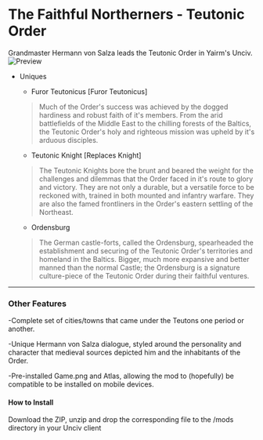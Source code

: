 # The Faithful Northerners - Teutonic Order
Grandmaster Hermann von Salza leads the Teutonic Order in Yairm's Unciv.
![Preview](https://cdn.discordapp.com/attachments/556615339849416736/698243968089063484/TeutonicOrderTeaser.png)
* Uniques
  * Furor Teutonicus [Furor Teutonicus]
  >Much of the Order's success was achieved by the dogged hardiness and robust faith of it's members. From the arid battlefields of the Middle East to the chilling forests of the Baltics, the Teutonic Order's holy and righteous mission was upheld by it's arduous disciples.
  
  * Teutonic Knight [Replaces Knight]
  >The Teutonic Knights bore the brunt and beared the weight for the challenges and dilemmas that the Order faced in it's route to glory and victory. They are not only a durable, but a versatile force to be reckoned with, trained in both mounted and infantry warfare. They are also the famed frontliners in the Order's eastern settling of the Northeast.
  
  * Ordensburg
  >The German castle-forts, called the Ordensburg, spearheaded the establishment and securing of the Teutonic Order's territories and homeland in the Baltics. Bigger, much more expansive and better manned than the normal Castle; the Ordensburg is a signature culture-piece of the Teutonic Order during their faithful ventures.
---
### Other Features
-Complete set of cities/towns that came under the Teutons one period or another.

-Unique Hermann von Salza dialogue, styled around the personality and character that medieval sources depicted him and the inhabitants of the Order.

-Pre-installed Game.png and Atlas, allowing the mod to (hopefully) be compatible to be installed on mobile devices.
#### How to Install
Download the ZIP, unzip and drop the corresponding file to the /mods directory in your Unciv client
